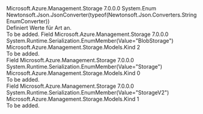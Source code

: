 <Type Name="Kind" FullName="Microsoft.Azure.Management.Storage.Models.Kind">
  <TypeSignature Language="C#" Value="public enum Kind" />
  <TypeSignature Language="ILAsm" Value=".class public auto ansi sealed Kind extends System.Enum" />
  <TypeSignature Language="DocId" Value="T:Microsoft.Azure.Management.Storage.Models.Kind" />
  <TypeSignature Language="VB.NET" Value="Public Enum Kind" />
  <TypeSignature Language="F#" Value="type Kind = " />
  <AssemblyInfo>
    <AssemblyName>Microsoft.Azure.Management.Storage</AssemblyName>
    <AssemblyVersion>7.0.0.0</AssemblyVersion>
  </AssemblyInfo>
  <Base>
    <BaseTypeName>System.Enum</BaseTypeName>
  </Base>
  <Attributes>
    <Attribute>
      <AttributeName>Newtonsoft.Json.JsonConverter(typeof(Newtonsoft.Json.Converters.StringEnumConverter))</AttributeName>
    </Attribute>
  </Attributes>
  <Docs>
    <summary>
            Definiert Werte für Art an.
            </summary>
    <remarks>To be added.</remarks>
  </Docs>
  <Members>
    <Member MemberName="BlobStorage">
      <MemberSignature Language="C#" Value="BlobStorage" />
      <MemberSignature Language="ILAsm" Value=".field public static literal valuetype Microsoft.Azure.Management.Storage.Models.Kind BlobStorage = int32(2)" />
      <MemberSignature Language="DocId" Value="F:Microsoft.Azure.Management.Storage.Models.Kind.BlobStorage" />
      <MemberSignature Language="VB.NET" Value="BlobStorage" />
      <MemberSignature Language="F#" Value="BlobStorage = 2" Usage="Microsoft.Azure.Management.Storage.Models.Kind.BlobStorage" />
      <MemberType>Field</MemberType>
      <AssemblyInfo>
        <AssemblyName>Microsoft.Azure.Management.Storage</AssemblyName>
        <AssemblyVersion>7.0.0.0</AssemblyVersion>
      </AssemblyInfo>
      <Attributes>
        <Attribute>
          <AttributeName>System.Runtime.Serialization.EnumMember(Value="BlobStorage")</AttributeName>
        </Attribute>
      </Attributes>
      <ReturnValue>
        <ReturnType>Microsoft.Azure.Management.Storage.Models.Kind</ReturnType>
      </ReturnValue>
      <MemberValue>2</MemberValue>
      <Docs>
        <summary>To be added.</summary>
      </Docs>
    </Member>
    <Member MemberName="Storage">
      <MemberSignature Language="C#" Value="Storage" />
      <MemberSignature Language="ILAsm" Value=".field public static literal valuetype Microsoft.Azure.Management.Storage.Models.Kind Storage = int32(0)" />
      <MemberSignature Language="DocId" Value="F:Microsoft.Azure.Management.Storage.Models.Kind.Storage" />
      <MemberSignature Language="VB.NET" Value="Storage" />
      <MemberSignature Language="F#" Value="Storage = 0" Usage="Microsoft.Azure.Management.Storage.Models.Kind.Storage" />
      <MemberType>Field</MemberType>
      <AssemblyInfo>
        <AssemblyName>Microsoft.Azure.Management.Storage</AssemblyName>
        <AssemblyVersion>7.0.0.0</AssemblyVersion>
      </AssemblyInfo>
      <Attributes>
        <Attribute>
          <AttributeName>System.Runtime.Serialization.EnumMember(Value="Storage")</AttributeName>
        </Attribute>
      </Attributes>
      <ReturnValue>
        <ReturnType>Microsoft.Azure.Management.Storage.Models.Kind</ReturnType>
      </ReturnValue>
      <MemberValue>0</MemberValue>
      <Docs>
        <summary>To be added.</summary>
      </Docs>
    </Member>
    <Member MemberName="StorageV2">
      <MemberSignature Language="C#" Value="StorageV2" />
      <MemberSignature Language="ILAsm" Value=".field public static literal valuetype Microsoft.Azure.Management.Storage.Models.Kind StorageV2 = int32(1)" />
      <MemberSignature Language="DocId" Value="F:Microsoft.Azure.Management.Storage.Models.Kind.StorageV2" />
      <MemberSignature Language="VB.NET" Value="StorageV2" />
      <MemberSignature Language="F#" Value="StorageV2 = 1" Usage="Microsoft.Azure.Management.Storage.Models.Kind.StorageV2" />
      <MemberType>Field</MemberType>
      <AssemblyInfo>
        <AssemblyName>Microsoft.Azure.Management.Storage</AssemblyName>
        <AssemblyVersion>7.0.0.0</AssemblyVersion>
      </AssemblyInfo>
      <Attributes>
        <Attribute>
          <AttributeName>System.Runtime.Serialization.EnumMember(Value="StorageV2")</AttributeName>
        </Attribute>
      </Attributes>
      <ReturnValue>
        <ReturnType>Microsoft.Azure.Management.Storage.Models.Kind</ReturnType>
      </ReturnValue>
      <MemberValue>1</MemberValue>
      <Docs>
        <summary>To be added.</summary>
      </Docs>
    </Member>
  </Members>
</Type>